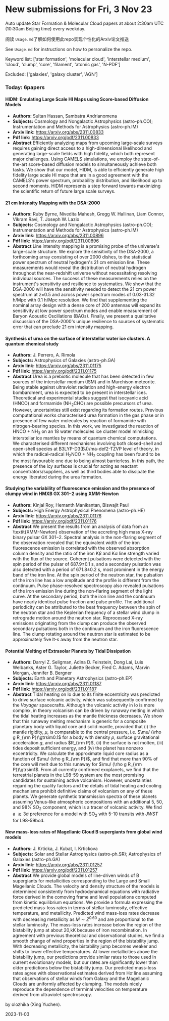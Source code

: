 # New submissions for Fri,  3 Nov 23
Auto update Star Formation & Molecular Cloud papers at about 2:30am UTC (10:30am Beijing time) every weekday.


阅读 `Usage.md`了解如何使用此repo实现个性化的Arxiv论文推送

See `Usage.md` for instructions on how to personalize the repo. 


Keyword list: ['star formation', 'molecular cloud', 'interstellar medium', 'cloud', 'clump', 'core', 'filament', 'atomic gas', 'N-PDF']


Excluded: ['galaxies', 'galaxy cluster', 'AGN']


### Today: 6papers 
#### HIDM: Emulating Large Scale HI Maps using Score-based Diffusion Models
 - **Authors:** Sultan Hassan, Sambatra Andrianomena
 - **Subjects:** Cosmology and Nongalactic Astrophysics (astro-ph.CO); Instrumentation and Methods for Astrophysics (astro-ph.IM)
 - **Arxiv link:** https://arxiv.org/abs/2311.00833
 - **Pdf link:** https://arxiv.org/pdf/2311.00833
 - **Abstract**
 Efficiently analyzing maps from upcoming large-scale surveys requires gaining direct access to a high-dimensional likelihood and generating large-scale fields with high fidelity, which both represent major challenges. Using CAMELS simulations, we employ the state-of-the-art score-based diffusion models to simultaneously achieve both tasks. We show that our model, HIDM, is able to efficiently generate high fidelity large scale HI maps that are in a good agreement with the CAMELS's power spectrum, probability distribution, and likelihood up to second moments. HIDM represents a step forward towards maximizing the scientific return of future large scale surveys.
#### 21 cm Intensity Mapping with the DSA-2000
 - **Authors:** Ruby Byrne, Nivedita Mahesh, Gregg W. Hallinan, Liam Connor, Vikram Ravi, T. Joseph W. Lazio
 - **Subjects:** Cosmology and Nongalactic Astrophysics (astro-ph.CO); Instrumentation and Methods for Astrophysics (astro-ph.IM)
 - **Arxiv link:** https://arxiv.org/abs/2311.00896
 - **Pdf link:** https://arxiv.org/pdf/2311.00896
 - **Abstract**
 Line intensity mapping is a promising probe of the universe's large-scale structure. We explore the sensitivity of the DSA-2000, a forthcoming array consisting of over 2000 dishes, to the statistical power spectrum of neutral hydrogen's 21 cm emission line. These measurements would reveal the distribution of neutral hydrogen throughout the near-redshift universe without necessitating resolving individual sources. The success of these measurements relies on the instrument's sensitivity and resilience to systematics. We show that the DSA-2000 will have the sensitivity needed to detect the 21 cm power spectrum at z=0.5 and across power spectrum modes of 0.03-31.32 h/Mpc with 0.1 h/Mpc resolution. We find that supplementing the nominal array design with a dense core of 200 antennas will expand its sensitivity at low power spectrum modes and enable measurement of Baryon Acoustic Oscillations (BAOs). Finally, we present a qualitative discussion of the DSA-2000's unique resilience to sources of systematic error that can preclude 21 cm intensity mapping.
#### Synthesis of urea on the surface of interstellar water ice clusters. A  quantum chemical study
 - **Authors:** J. Perrero, A. Rimola
 - **Subjects:** Astrophysics of Galaxies (astro-ph.GA)
 - **Arxiv link:** https://arxiv.org/abs/2311.01175
 - **Pdf link:** https://arxiv.org/pdf/2311.01175
 - **Abstract**
 Urea is a prebiotic molecule that has been detected in few sources of the interstellar medium (ISM) and in Murchison meteorite. Being stable against ultraviolet radiation and high-energy electron bombardment, urea is expected to be present in interstellar ices. Theoretical and experimental studies suggest that isocyanic acid (HNCO) and formamide (NH$_2$CHO) are possible precursors of urea. However, uncertainties still exist regarding its formation routes. Previous computational works characterised urea formation in the gas phase or in presence of few water molecules by reaction of formamide with nitrogen-bearing species. In this work, we investigated the reaction of HNCO + NH$_3$ on an 18 water molecules ice cluster model mimicking interstellar ice mantles by means of quantum chemical computations. We characterised different mechanisms involving both closed-shell and open-shell species at B3LYP-D3(BJ)/ma-def2-TZVP level of theory, in which the radical-radical H$_2$NCO + NH$_2$ coupling has been found to be the most favourable one due to being almost barrierless. In this path, the presence of the icy surfaces is crucial for acting as reactant concentrators/suppliers, as well as third bodies able to dissipate the energy liberated during the urea formation.
#### Studying the variability of fluorescence emission and the presence of  clumpy wind in HMXB GX 301$-$2 using XMM-Newton
 - **Authors:** Kinjal Roy, Hemanth Manikantan, Biswajit Paul
 - **Subjects:** High Energy Astrophysical Phenomena (astro-ph.HE)
 - **Arxiv link:** https://arxiv.org/abs/2311.01176
 - **Pdf link:** https://arxiv.org/pdf/2311.01176
 - **Abstract**
 We present the results from an analysis of data from an \textit{XMM-Newton} observation of the accreting high mass X-ray binary pulsar GX 301$-$2. Spectral analysis in the non-flaring segment of the observation revealed that the equivalent width of the iron fluorescence emission is correlated with the observed absorption column density and the ratio of the iron K$\beta$ and K$\alpha$ line strength varied with the flux of the source. Coherent pulsations were detected with the spin period of the pulsar of 687.9$\pm$0.1 s, and a secondary pulsation was also detected with a period of 671.8$\pm$0.2 s, most prominent in the energy band of the iron line. At the spin period of the neutron star, the pulsation of the iron line has a low amplitude and the profile is different from the continuum. Pulse phase-resolved spectroscopy also revealed pulsations of the iron emission line during the non-flaring segment of the light curve. At the secondary period, both the iron line and the continuum have nearly identical pulse fraction and pulse profile. The additional periodicity can be attributed to the beat frequency between the spin of the neutron star and the Keplerian frequency of a stellar wind clump in retrograde motion around the neutron star. Reprocessed X-ray emissions originating from the clump can produce the observed secondary pulsations both in the continuum and the iron fluorescence line. The clump rotating around the neutron star is estimated to be approximately five lt-s away from the neutron star.
#### Potential Melting of Extrasolar Planets by Tidal Dissipation
 - **Authors:** Darryl Z. Seligman, Adina D. Feinstein, Dong Lai, Luis Welbanks, Aster G. Taylor, Juliette Becker, Fred C. Adams, Marvin Morgan, Jennifer B. Bergner
 - **Subjects:** Earth and Planetary Astrophysics (astro-ph.EP)
 - **Arxiv link:** https://arxiv.org/abs/2311.01187
 - **Pdf link:** https://arxiv.org/pdf/2311.01187
 - **Abstract**
 Tidal heating on Io due to its finite eccentricity was predicted to drive surface volcanic activity, which was subsequently confirmed by the $\textit{Voyager}$ spacecrafts. Although the volcanic activity in Io is more complex, in theory volcanism can be driven by runaway melting in which the tidal heating increases as the mantle thickness decreases. We show that this runaway melting mechanism is generic for a composite planetary body with liquid core and solid mantle, provided that (i) the mantle rigidity, $\mu$, is comparable to the central pressure, i.e. $\mu/ (\rho g R_{\rm P})\gtrsim0.1$ for a body with density $\rho$, surface gravitational acceleration $g$, and radius $R_{\rm P}$, (ii) the surface is not molten, (iii) tides deposit sufficient energy, and (iv) the planet has nonzero eccentricity. We calculate the approximate liquid core radius as a function of $\mu/ (\rho g R_{\rm P})$, and find that more than $90\%$ of the core will melt due to this runaway for $\mu/ (\rho g R_{\rm P})\gtrsim1$. From all currently confirmed exoplanets, we find that the terrestrial planets in the L98-59 system are the most promising candidates for sustaining active volcanism. However, uncertainties regarding the quality factors and the details of tidal heating and cooling mechanisms prohibit definitive claims of volcanism on any of these planets. We generate synthetic transmission spectra of these planets assuming Venus-like atmospheric compositions with an additional 5, 50, and $98\%$ SO$_2$ component, which is a tracer of volcanic activity. We find a $\gtrsim 3 \sigma$ preference for a model with SO$_2$ with 5-10 transits with $\textit{JWST}$ for L98-59bcd.
#### New mass-loss rates of Magellanic Cloud B supergiants from global wind  models
 - **Authors:** J. Krticka, J. Kubat, I. Krtickova
 - **Subjects:** Solar and Stellar Astrophysics (astro-ph.SR); Astrophysics of Galaxies (astro-ph.GA)
 - **Arxiv link:** https://arxiv.org/abs/2311.01257
 - **Pdf link:** https://arxiv.org/pdf/2311.01257
 - **Abstract**
 We provide global models of line-driven winds of B supergiants for metallicities corresponding to the Large and Small Magellanic Clouds. The velocity and density structure of the models is determined consistently from hydrodynamical equations with radiative force derived in the comoving frame and level populations computed from kinetic equilibrium equations. We provide a formula expressing the predicted mass-loss rates in terms of stellar luminosity, effective temperature, and metallicity. Predicted wind mass-loss rates decrease with decreasing metallicity as $\dot M\sim Z^{0.60}$ and are proportional to the stellar luminosity. The mass-loss rates increase below the region of the bistability jump at about 20\,kK because of iron recombination. In agreement with previous theoretical and observational studies, we find a smooth change of wind properties in the region of the bistability jump. With decreasing metallicity, the bistability jump becomes weaker and shifts to lower effective temperatures. At lower metallicities above the bistability jump, our predictions provide similar rates to those used in current evolutionary models, but our rates are significantly lower than older predictions below the bistability jump. Our predicted mass-loss rates agree with observational estimates derived from H$\alpha$ line assuming that observations of stellar winds from Galaxy and the Magellanic Clouds are uniformly affected by clumping. The models nicely reproduce the dependence of terminal velocities on temperature derived from ultraviolet spectroscopy.


by olozhika (Xing Yuchen). 


2023-11-03
